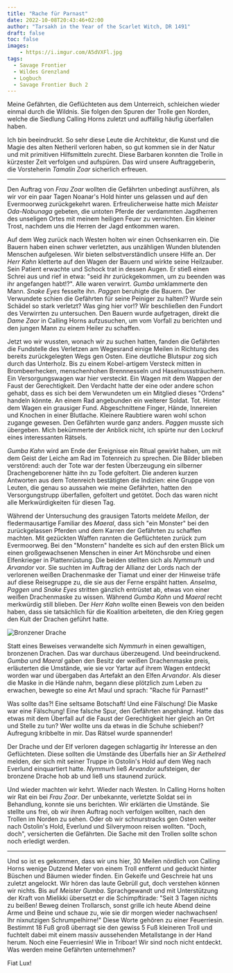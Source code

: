 ```yaml
---
title: "Rache für Parnast"
date: 2022-10-08T20:43:46+02:00
author: "Tarsakh in the Year of the Scarlet Witch, DR 1491"
draft: false
toc: false
images:
    - https://i.imgur.com/A5dVXFl.jpg
tags: 
  - Savage Frontier
  - Wildes Grenzland
  - Logbuch
  - Savage Frontier Buch 2
---
```


Meine Gefährten, die Geflüchteten aus dem Unterreich, schleichen wieder einmal durch die Wildnis. Sie folgen den Spuren der Trolle gen Norden, welche die Siedlung Calling Horns zuletzt und auffällig häufig überfallen haben. 

Ich bin beeindruckt. So sehr diese Leute die Architektur, die Kunst und die Magie des alten Netheril verloren haben, so gut kommen sie in der Natur und mit primitiven Hilfsmitteln zurecht. Diese Barbaren konnten die Trolle in kürzester Zeit verfolgen und aufspüren. Das wird unsere Auftraggeberin, die Vorsteherin *Tamalin Zoar* sicherlich erfreuen.

---

Den Auftrag von *Frau Zoar* wollten die Gefährten unbedingt ausführen, als wir vor ein paar Tagen Noanar's Hold hinter uns gelassen und auf den Evermoorweg zurückgekehrt waren. Erfreulicherweise hatte mich *Meister Oda-Nobunaga* gebeten, die untoten Pferde der verdammten Jagdherren des unseligen Ortes mit meinem heiligen Feuer zu vernichten. Ein kleiner Trost, nachdem uns die Herren der Jagd entkommen waren.

Auf dem Weg zurück nach Westen holten wir einen Ochsenkarren ein. Die Bauern haben einen schwer verletzten, aus unzähligen Wunden blutenden Menschen aufgelesen. Wir bieten selbstverständlich unsere Hilfe an. Der *Herr Kahn* kletterte auf den Wagen der Bauern und wirkte seine Heilzauber. Sein Patient erwachte und Schock trat in dessen Augen. Er stieß einen Schrei aus und rief in etwa: "seid ihr zurückgekommen, um zu beenden was ihr angefangen habt!?". Alle waren verwirrt. *Gumba* umklammerte den Mann. *Snake Eyes* fesselte ihn. *Paggen* beruhigte die Bauern. Der Verwundete schien die Gefährten für seine Peiniger zu halten!? Wurde sein Schädel so stark verletzt? Was ging hier vor!? Wir beschließen den Fundort des Verwirrten zu untersuchen. Den Bauern wurde aufgetragen, direkt die *Dame Zaor* in Calling Horns aufzusuchen, um vom Vorfall zu berichten und den jungen Mann zu einem Heiler zu schaffen.

Jetzt wo wir wussten, wonach wir zu suchen hatten, fanden die Gefährten die Fundstelle des Verletzen am Wegesrand einige Meilen in Richtung des bereits zurückgelegten Wegs gen Osten. Eine deutliche Blutspur zog sich durch das Unterholz. Bis zu einem Kobel-artigem Versteck mitten in Brombeerhecken, menschenhohen Brennnesseln und Haselnusssträuchern. Ein Versorgungswagen war hier versteckt. Ein Wagen mit dem Wappen der Faust der Gerechtigkeit. Den Verdacht hatte der eine oder andere schon gehabt, dass es sich bei dem Verwundeten um ein Mitglied dieses "Ordens" handeln könnte. An einem Rad angebunden ein weiterer Soldat. Tot. Hinter dem Wagen ein grausiger Fund. Abgeschnittene Finger, Hände, Innereien und Knochen in einer Blutlache. Kleinere Raubtiere waren wohl schon zugange gewesen. Den Gefährten wurde ganz anders. *Paggen* musste sich übergeben. Mich bekümmerte der Anblick nicht, ich spürte nur den Lockruf eines interessanten Rätsels. 

*Gumba Kahn* wird am Ende der Ereignisse ein Ritual gewirkt haben, um mit dem Geist der Leiche am Rad im Totenreich zu sprechen. Die Bilder blieben verstörend: auch der Tote war der festen Überzeugung ein silberner Drachengeborener hätte ihn zu Tode gefoltert. Die anderen kurzen Antworten aus dem Totenreich bestätigten die Indizien: eine Gruppe von Leuten, die genau so aussahen wie meine Gefährten, hatten den Versorgungstrupp überfallen, gefoltert und getötet. Doch das waren nicht alle Merkwürdigkeiten für diesen Tag.

Während der Untersuchung des grausigen Tatorts meldete *Mellon*, der fledermausartige Familiar des *Maeral*, dass sich "ein Monster" bei den zurückgelassen Pferden und dem Karren der Gefährten zu schaffen machten. Mit gezückten Waffen rannten die Geflüchteten zurück zum Evermoorweg. Bei den "Monstern" handelte es sich auf den ersten Blick um einen großgewachsenen Menschen in einer Art Mönchsrobe und einen Elfenkrieger in Plattenrüstung. Die beiden stellten sich als *Nymmurh* und *Arvandor* vor. Sie suchten im Auftrag der Allianz der Lords nach der verlorenen weißen Drachenmaske der Tiamat und einer der Hinweise träfe auf diese Reisegruppe zu, die sie aus der Ferne erspäht hatten. *Anselma*, *Paggen* und *Snake Eyes* stritten gänzlich entrüstet ab, etwas von einer weißen Drachenmaske zu wissen. Während *Gumba Kahn* und *Maeral* recht merkwürdig still blieben. Der *Herr Kahn* wollte einen Beweis von den beiden haben, dass sie tatsächlich für die Koalition arbeiteten, die den Krieg gegen den Kult der Drachen geführt hatte. 

![Bronzener Drache](https://i.imgur.com/gwkU8nL.jpg)

Statt eines Beweises verwandelte sich *Nymmurh* in einen gewaltigen, bronzenen Drachen. Das war durchaus überzeugend. Und beeindruckend. *Gumba* und *Maeral* gaben den Besitz der weißen Drachenmaske preis, erläuterten die Umstände, wie sie vor Yartar auf ihrem Wagen entdeckt worden war und übergaben das Artefakt an den Elfen *Arvandor*. Als dieser die Maske in die Hände nahm, begann diese plötzlich zum Leben zu erwachen, bewegte so eine Art Maul und sprach: "Rache für Parnast!"

Was sollte das?! Eine seltsame Botschaft! Und eine Fälschung! Die Maske war eine Fälschung! Eine falsche Spur, den Gefährten angehängt. Hatte das etwas mit dem Überfall auf die Faust der Gerechtigkeit hier gleich an Ort und Stelle zu tun? Wer wollte uns da etwas in die Schuhe schieben!? Aufregung kribbelte in mir. Das Rätsel wurde spannender!

Der Drache und der Elf verloren dagegen schlagartig ihr Interesse an den Geflüchteten. Diese sollten die Umstände des Überfalls hier an *Sir Aethelred* melden, der sich mit seiner Truppe in Ostolin's Hold auf dem Weg nach Everlund einquartiert hatte. *Nymmurh* ließ *Arvandor* aufsteigen, der bronzene Drache hob ab und ließ uns staunend zurück.

Und wieder machten wir kehrt. Wieder nach Westen. In Calling Horns holten wir Rat ein bei *Frau Zoar*. Der unbekannte, verletzte Soldat sei in Behandlung, konnte sie uns berichten. Wir erklärten die Umstände. Sie stellte uns frei, ob wir ihren Auftrag noch verfolgen wollten, nach den Trollen im Norden zu sehen. Oder ob wir schnurstracks gen Osten weiter nach Ostolin's Hold, Everlund und Silverymoon reisen wollten. "Doch, doch", versicherten die Gefährten. Die Sache mit den Trollen sollte schon noch erledigt werden.

---

Und so ist es gekommen, dass wir uns hier, 30 Meilen nördlich von Calling Horns wenige Dutzend Meter von einem Troll entfernt und geduckt hinter Büschen und Bäumen wieder finden. Ein Gekeife und Geschreie hat uns zuletzt angelockt. Wir hören das laute Gebrüll gut, doch verstehen können wir nichts. Bis auf *Meister Gumba*. Sprachgewandt und mit Unterstützung der Kraft von Mielikki übersetzt er die Schimpftirade: "Seit 3 Tagen nichts zu beißen! Beweg deinen Trollarsch, sonst grille ich heute Abend deine Arme und Beine und schaue zu, wie sie dir morgen wieder nachwachsen! Ihr nixnutzigen Schrumpelhirne!" Diese Worte gehören zu einer Feuerriesin. Bestimmt 18 Fuß groß überragt sie den gewiss 5 Fuß kleineren Troll und fuchtelt dabei mit einem massiv aussehenden Metallstange in der Hand herum. Noch eine Feuerriesin! Wie in Triboar! Wir sind noch nicht entdeckt. Was werden meine Gefährten unternehmen?

Fiat Lux!
